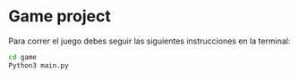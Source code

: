 # Game project

Para correr el juego debes seguir las siguientes instrucciones en la terminal:

```sh
cd game
Python3 main.py
```

